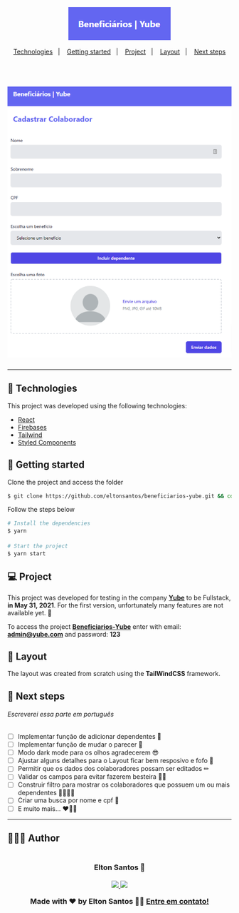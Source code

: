 <p align="center">
  <img alt="Beneficiários Yube" src=".github/logo-app.png" width="230px">
</p>

<p align="center">
  <a href="#-technologies">Technologies</a>&nbsp;&nbsp;&nbsp;|&nbsp;&nbsp;&nbsp;
  <a href="#-getting-started">Getting started</a>&nbsp;&nbsp;&nbsp;|&nbsp;&nbsp;&nbsp;
  <a href="#-project">Project</a>&nbsp;&nbsp;&nbsp;|&nbsp;&nbsp;&nbsp;
  <a href="#-layout">Layout</a>&nbsp;&nbsp;&nbsp;|&nbsp;&nbsp;&nbsp;
  <a href="#-next-steps">Next steps</a>
</p>

<br>

<h1 align="center">
    <a href="https://beneficiarios-yube.netlify.app" target="_blank">
      <img alt="Beneficiários Yube" title="Beneficiários Yube" src=".github/cadastro.png" />
    </a>
</h1>

---

## 🧪 Technologies

This project was developed using the following technologies:

- [React](https://reactjs.org)
- [Firebases](https://firebase.google.com/)
- [Tailwind](https://tailwindcss.com/)
- [Styled Components](https://styled-components.com/)

## 🚀 Getting started

Clone the project and access the folder

```bash
$ git clone https://github.com/eltonsantos/beneficiarios-yube.git && cd beneficiarios-yube
```

Follow the steps below
```bash
# Install the dependencies
$ yarn

# Start the project
$ yarn start

```

## 💻 Project

This project was developed for testing in the company **[Yube](https://yube.com.br/)** to be Fullstack, **in May 31, 2021**. For the first version, unfortunately many features are not available yet. 🥺

To access the project **[Beneficiarios-Yube](https://beneficiarios-yube.netlify.app)** enter with email: **admin@yube.com** and password: **123**

## 🔖 Layout

The layout was created from scratch using the **TailWindCSS** framework.

## 🐾 Next steps

###### Escreverei essa parte em português

- [ ] Implementar função de adicionar dependentes 👶
- [ ] Implementar função de mudar o parecer 📃
- [ ] Modo dark mode para os olhos agradecerem 😎
- [ ] Ajustar alguns detalhes para o Layout ficar bem resposivo e fofo 🥰
- [ ] Permitir que os dados dos colaboradores possam ser editados ✏
- [ ] Validar os campos para evitar fazerem besteira 🐱‍💻
- [ ] Construir filtro para mostrar os colaboradores que possuem um ou mais dependentes 👨‍👨‍👦‍👦
- [ ] Criar uma busca por nome e cpf 🔎
- [ ] E muito mais... ❤💪🏼

---

## 👨🏻‍💻 Author

<h3 align="center">
  <img style="border-radius: 50%" src="https://avatars3.githubusercontent.com/u/1292594?s=460&u=0b1bfb0fc81256c59dc33f31ce344231bd5a5286&v=4" width="100px;" alt=""/>
  <br/>
  <strong>Elton Santos</strong> 🚀
  <br/>
  <br/>

 <a href="https://www.linkedin.com/in/eltonmelosantos" alt="LinkedIn" target="blank">
    <img src="https://img.shields.io/badge/-LinkedIn-blue?style=flat-square&logo=Linkedin&logoColor=white" />
  </a>

  <a href="mailto:elton.melo.santos@gmail.com?subject=Olá%20Elton" alt="Email" target="blank">
    <img src="https://img.shields.io/badge/-Gmail-c14438?style=flat-square&logo=Gmail&logoColor=white&link=mailto:elton.melo.santos@gmail.com" />
  </a>

<br/>

Made with ❤️ by Elton Santos 👋🏽 [Entre em contato!](https://www.linkedin.com/in/eltonmelosantos/)

</h3>